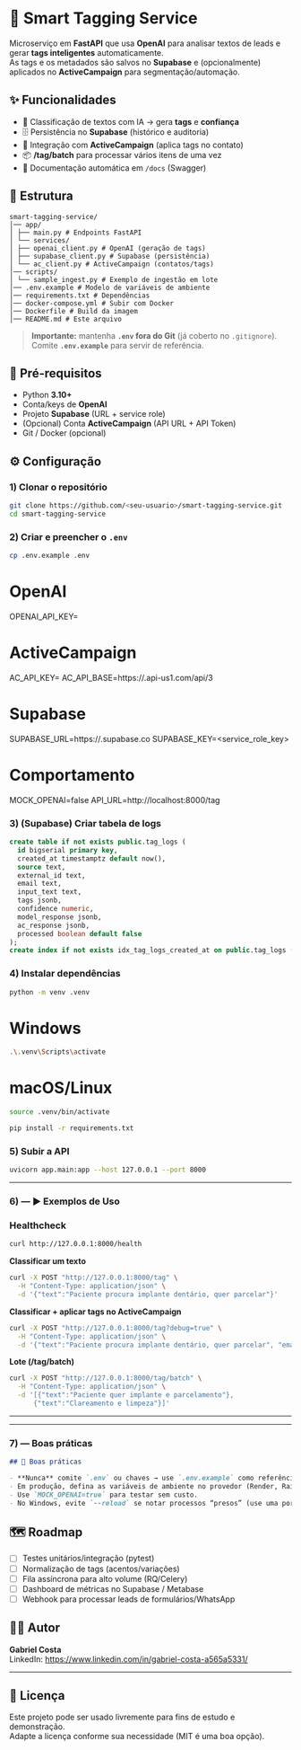 # 🧠 Smart Tagging Service

Microserviço em **FastAPI** que usa **OpenAI** para analisar textos de leads e gerar **tags inteligentes** automaticamente.  
As tags e os metadados são salvos no **Supabase** e (opcionalmente) aplicados no **ActiveCampaign** para segmentação/automação.

## ✨ Funcionalidades

- 🔎 Classificação de textos com IA → gera **tags** e **confiança**  
- 🗄️ Persistência no **Supabase** (histórico e auditoria)  
- 🎯 Integração com **ActiveCampaign** (aplica tags no contato)  
- 📦 **/tag/batch** para processar vários itens de uma vez  
- 🧰 Documentação automática em `/docs` (Swagger)

## 📁 Estrutura

```
smart-tagging-service/
│── app/
│ ├── main.py # Endpoints FastAPI
│ └── services/
│ ├── openai_client.py # OpenAI (geração de tags)
│ ├── supabase_client.py # Supabase (persistência)
│ └── ac_client.py # ActiveCampaign (contatos/tags)
│── scripts/
│ └── sample_ingest.py # Exemplo de ingestão em lote
│── .env.example # Modelo de variáveis de ambiente
│── requirements.txt # Dependências
│── docker-compose.yml # Subir com Docker
│── Dockerfile # Build da imagem
│── README.md # Este arquivo
```
> **Importante:** mantenha **`.env` fora do Git** (já coberto no `.gitignore`).  
> Comite **`.env.example`** para servir de referência.

## 🔧 Pré-requisitos

- Python **3.10+**
- Conta/keys de **OpenAI**
- Projeto **Supabase** (URL + service role)
- (Opcional) Conta **ActiveCampaign** (API URL + API Token)
- Git / Docker (opcional)

## ⚙️ Configuração

### 1) Clonar o repositório
```bash
git clone https://github.com/<seu-usuario>/smart-tagging-service.git
cd smart-tagging-service
```
### 2) Criar e preencher o `.env`
```bash
cp .env.example .env
```
# OpenAI
OPENAI_API_KEY=

# ActiveCampaign
AC_API_KEY=
AC_API_BASE=https://<sua-conta>.api-us1.com/api/3

# Supabase
SUPABASE_URL=https://<seu-projeto>.supabase.co
SUPABASE_KEY=<service_role_key>

# Comportamento
MOCK_OPENAI=false
API_URL=http://localhost:8000/tag


### 3) (Supabase) Criar tabela de logs
```SQL
create table if not exists public.tag_logs (
  id bigserial primary key,
  created_at timestamptz default now(),
  source text,
  external_id text,
  email text,
  input_text text,
  tags jsonb,
  confidence numeric,
  model_response jsonb,
  ac_response jsonb,
  processed boolean default false
);
create index if not exists idx_tag_logs_created_at on public.tag_logs (created_at desc);
```
### 4) Instalar dependências
```bash
python -m venv .venv
```
# Windows
```bash
.\.venv\Scripts\activate
```
# macOS/Linux
```bash
source .venv/bin/activate
```
```bash
pip install -r requirements.txt
```
### 5) Subir a API
``` bash
uvicorn app.main:app --host 127.0.0.1 --port 8000
```

---

### 6) — ▶️ Exemplos de Uso
### Healthcheck
```bash
curl http://127.0.0.1:8000/health
```

**Classificar um texto**
```bash
curl -X POST "http://127.0.0.1:8000/tag" \
  -H "Content-Type: application/json" \
  -d '{"text":"Paciente procura implante dentário, quer parcelar"}'
```
**Classificar + aplicar tags no ActiveCampaign**
```bash
curl -X POST "http://127.0.0.1:8000/tag?debug=true" \
  -H "Content-Type: application/json" \
  -d '{"text":"Paciente procura implante dentário, quer parcelar", "email":"lead@exemplo.com"}'
```

**Lote (/tag/batch)**
```bash
curl -X POST "http://127.0.0.1:8000/tag/batch" \
  -H "Content-Type: application/json" \
  -d '[{"text":"Paciente quer implante e parcelamento"},
      {"text":"Clareamento e limpeza"}]'
```
  
---


---

### **7) — Boas práticas**
```markdown
## 🔐 Boas práticas

- **Nunca** comite `.env` ou chaves → use `.env.example` como referência.  
- Em produção, defina as variáveis de ambiente no provedor (Render, Railway, Fly, etc.).  
- Use `MOCK_OPENAI=true` para testar sem custo.  
- No Windows, evite `--reload` se notar processos “presos” (use uma porta alternativa ou reinicie).
```

## 🗺️ Roadmap

- [ ] Testes unitários/integração (pytest)  
- [ ] Normalização de tags (acentos/variações)  
- [ ] Fila assíncrona para alto volume (RQ/Celery)  
- [ ] Dashboard de métricas no Supabase / Metabase  
- [ ] Webhook para processar leads de formulários/WhatsApp

 ## 🙋‍♂️ Autor

**Gabriel Costa**  
LinkedIn: https://www.linkedin.com/in/gabriel-costa-a565a5331/

---

## 📄 Licença

Este projeto pode ser usado livremente para fins de estudo e demonstração.  
Adapte a licença conforme sua necessidade (MIT é uma boa opção).



